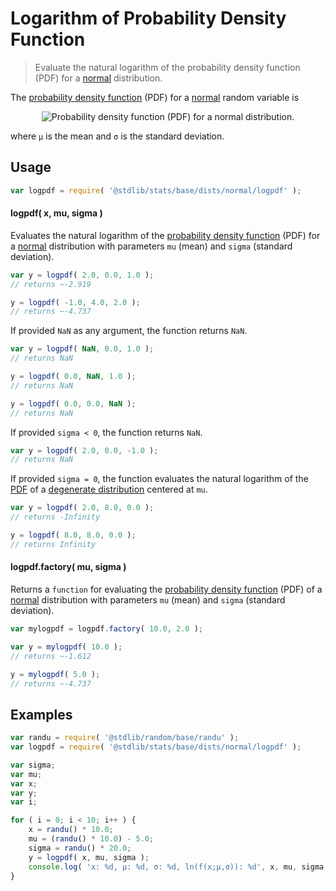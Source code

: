 <!--

@license Apache-2.0

Copyright (c) 2018 The Stdlib Authors.

Licensed under the Apache License, Version 2.0 (the "License");
you may not use this file except in compliance with the License.
You may obtain a copy of the License at

   http://www.apache.org/licenses/LICENSE-2.0

Unless required by applicable law or agreed to in writing, software
distributed under the License is distributed on an "AS IS" BASIS,
WITHOUT WARRANTIES OR CONDITIONS OF ANY KIND, either express or implied.
See the License for the specific language governing permissions and
limitations under the License.

-->

# Logarithm of Probability Density Function

> Evaluate the natural logarithm of the probability density function (PDF) for a [normal][normal-distribution] distribution.

<section class="intro">

The [probability density function][pdf] (PDF) for a [normal][normal-distribution] random variable is

<!-- <equation class="equation" label="eq:normal_normal_pdf" align="center" raw="f(x;\mu,\sigma)=\frac{1}{\sigma\sqrt{2\pi}}\, e^{-\frac{(x - \mu)^2}{2 \sigma^2}}" alt="Probability density function (PDF) for a normal distribution."> -->

<div class="equation" align="center" data-raw-text="f(x;\mu,\sigma)=\frac{1}{\sigma\sqrt{2\pi}}\, e^{-\frac{(x - \mu)^2}{2 \sigma^2}}" data-equation="eq:normal_normal_pdf">
    <img src="https://cdn.jsdelivr.net/gh/stdlib-js/stdlib@7e0a95722efd9c771b129597380c63dc6715508b/lib/node_modules/@stdlib/stats/base/dists/normal/logpdf/docs/img/equation_normal_normal_pdf.svg" alt="Probability density function (PDF) for a normal distribution.">
    <br>
</div>

<!-- </equation> -->

where `µ` is the mean and `σ` is the standard deviation.

</section>

<!-- /.intro -->

<section class="usage">

## Usage

```javascript
var logpdf = require( '@stdlib/stats/base/dists/normal/logpdf' );
```

#### logpdf( x, mu, sigma )

Evaluates the natural logarithm of the [probability density function][pdf] (PDF) for a [normal][normal-distribution] distribution with parameters `mu` (mean) and `sigma` (standard deviation).

```javascript
var y = logpdf( 2.0, 0.0, 1.0 );
// returns ~-2.919

y = logpdf( -1.0, 4.0, 2.0 );
// returns ~-4.737
```

If provided `NaN` as any argument, the function returns `NaN`.

```javascript
var y = logpdf( NaN, 0.0, 1.0 );
// returns NaN

y = logpdf( 0.0, NaN, 1.0 );
// returns NaN

y = logpdf( 0.0, 0.0, NaN );
// returns NaN
```

If provided `sigma < 0`, the function returns `NaN`.

```javascript
var y = logpdf( 2.0, 0.0, -1.0 );
// returns NaN
```

If provided `sigma = 0`, the function evaluates the natural logarithm of the [PDF][pdf] of a [degenerate distribution][degenerate-distribution] centered at `mu`.

```javascript
var y = logpdf( 2.0, 8.0, 0.0 );
// returns -Infinity

y = logpdf( 8.0, 8.0, 0.0 );
// returns Infinity
```

#### logpdf.factory( mu, sigma )

Returns a `function` for evaluating the [probability density function][pdf] (PDF) of a [normal][normal-distribution] distribution with parameters `mu` (mean) and `sigma` (standard deviation).

```javascript
var mylogpdf = logpdf.factory( 10.0, 2.0 );

var y = mylogpdf( 10.0 );
// returns ~-1.612

y = mylogpdf( 5.0 );
// returns ~-4.737
```

</section>

<!-- /.usage -->

<section class="examples">

## Examples

<!-- eslint no-undef: "error" -->

```javascript
var randu = require( '@stdlib/random/base/randu' );
var logpdf = require( '@stdlib/stats/base/dists/normal/logpdf' );

var sigma;
var mu;
var x;
var y;
var i;

for ( i = 0; i < 10; i++ ) {
    x = randu() * 10.0;
    mu = (randu() * 10.0) - 5.0;
    sigma = randu() * 20.0;
    y = logpdf( x, mu, sigma );
    console.log( 'x: %d, µ: %d, σ: %d, ln(f(x;µ,σ)): %d', x, mu, sigma, y );
}
```

</section>

<!-- /.examples -->

<section class="links">

[pdf]: https://en.wikipedia.org/wiki/Probability_density_function

[normal-distribution]: https://en.wikipedia.org/wiki/Normal_distribution

[degenerate-distribution]: https://en.wikipedia.org/wiki/Degenerate_distribution

</section>

<!-- /.links -->
